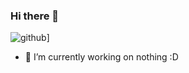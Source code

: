 ### Hi there 👋

![github](https://img.shields.io/badge/GitHub-000000?style=for-the-badge&logo=GitHub&logoColor=white)]

- 🔭 I’m currently working on nothing :D
<!--
**Marcinekk/Marcinekk** is a ✨ _special_ ✨ repository because its `README.md` (this file) appears on your GitHub profile.

Here are some ideas to get you started:


-->
